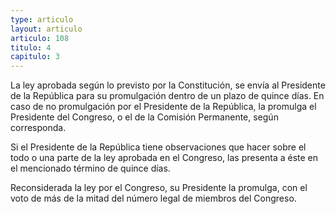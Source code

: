 ```yaml
---
type: articulo
layout: articulo
articulo: 108
titulo: 4
capitulo: 3
---
```

La ley aprobada según lo previsto por la Constitución, se envía al Presidente de la República para su promulgación dentro de un plazo de quince días. En caso de no promulgación por el Presidente de la República, la promulga el Presidente del Congreso, o el de la Comisión Permanente, según corresponda.

Si el Presidente de la República tiene observaciones que hacer sobre el todo o una parte de la ley aprobada en el Congreso, las presenta a éste en el mencionado término de quince días.

Reconsiderada la ley por el Congreso, su Presidente la promulga, con el voto de más de la mitad del número legal de miembros del Congreso.